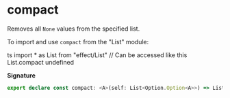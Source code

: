 # compact

Removes all `None` values from the specified list.

To import and use `compact` from the "List" module:

ts
import \* as List from "effect/List"
// Can be accessed like this
List.compact
undefined

**Signature**

```ts
export declare const compact: <A>(self: List<Option.Option<A>>) => List<A>
```
